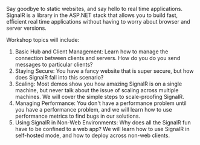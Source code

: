 Say goodbye to static websites, and say hello to real time applications.  SignalR is a library in the ASP.NET stack that allows you to build fast, efficient real time applications without having to worry about browser and server versions.

Workshop topics will include:

1) Basic Hub and Client Management: Learn how to manage the connection between clients and servers.  How do you do you send messages to particular clients?  
2) Staying Secure: You have a fancy website that is super secure, but how does SignalR fall into this scenario?  
3) Scaling: Most demos show you how amazing SignalR is on a single machine, but never talk about the issue of scaling across multiple machines.  We will cover the simple steps to scale-proofing SignalR.    
4) Managing Performance: You don't have a performance problem until you have a performance problem, and we will learn how to use performance metrics to find bugs in our solutions.  
5) Using SignalR in Non-Web Environments: Why does all the SignalR fun have to be confined to a web app?  We will learn how to use SignalR in self-hosted mode, and how to deploy across non-web clients.  

